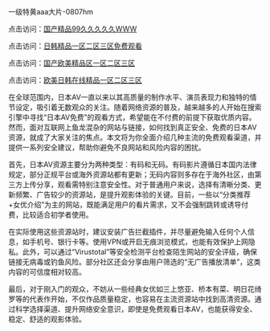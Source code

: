 一级特黄aaa大片-0807hm

点击访问：<a href="https://tfda.pages.dev/">国产精品99久久久久久WWW</a>

点击访问：<a href="https://bered.pages.dev/">日韩精品一区二区三区免费观看</a>

点击访问：<a href="https://gsd-agv.pages.dev/">国产欧美精品区一区二区三区</a>

点击访问：<a href="https://gda-c7m.pages.dev/">欧美日韩在线精品一区二区三区</a>


在全球范围内，日本AV一直以来以其高质量的制作水平、演员表现力和独特的情节设定，吸引着无数观众的关注。随着网络资源的普及，越来越多的人开始在搜索引擎中寻找“日本AV免费”的观看方式，希望能在不付费的前提下获取优质内容。然而，面对互联网上鱼龙混杂的网站与链接，如何找到真正安全、免费的日本AV资源，就成了大家关注的焦点。本文将为你全面介绍几种主流的免费观看渠道，并提供一系列安全建议，帮助你避免不良网站和风险内容的困扰。

首先，日本AV资源主要分为两种类型：有码和无码。有码影片遵循日本国内法律规定，部分正规平台或海外资源站都有更新；无码内容则多存在于海外社区，由第三方上传分享，观看需特别注意安全性。对于普通用户来说，选择有清晰分类、更新频繁、广告较少的资源站，是提升观影体验的关键。目前，一些以“分类推荐+女优介绍”为主的网站，既能满足用户的看片需求，又不会强制跳转或诱导付费，比较适合初学者使用。

在实际使用这些资源站时，建议安装广告拦截插件，并尽量避免输入任何个人信息，如手机号、银行卡等。使用VPN或开启无痕浏览模式，也能有效保护上网隐私。此外，可以通过“Virustotal”等安全检测平台检查陌生网站的安全评级，确保链接无病毒或钓鱼风险。部分社区还会分享由用户筛选的“无广告播放清单”，这类内容的可信度相对较高。

最后，对于刚入门的观众，不妨从一些经典女优如三上悠亚、桥本有菜、明日花绮罗等的代表作开始，不仅作品质量稳定，也容易在主流资源站中找到高清资源。通过科学选择渠道、提升网络安全意识，即使是免费观看日本AV，也能获得安全、稳定、舒适的观影体验。


<span style="display:none;">[Canonical link](https://github.com/ff00269/33269 ）</span>
